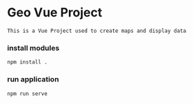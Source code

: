 # Geo Vue Project

    This is a Vue Project used to create maps and display data



### install modules

    npm install . 

### run application

    npm run serve
